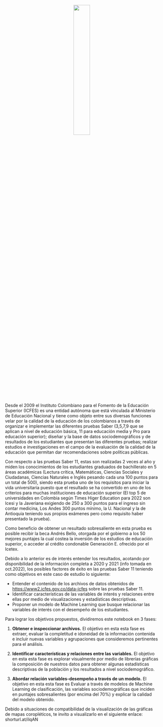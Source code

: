 <p align="center" width="100%">
    <img width="33%" src="https://github.com/JFVJ/Saber-Pro-20_21/blob/main/Im%C3%A1genes/logo-prueba-2022_saber11.png"> 
</p>

Desde el 2009 el Instituto Colombiano para el Fomento de la Educación Superior (ICFES) es una entidad autónoma que está vinculada al Ministerio de Educación Nacional y tiene como objeto entre sus diversas funciones velar por la calidad de la educación de los colombianos a través de organizar e implementar las diferentes pruebas Saber (3,5,7,9 que se aplican a nivel de educación básica, 11  para educación media y Pro para educación superior); diseñar y  la base de datos sociodemográficos y de resultados de los estudiantes que presentan las diferentes pruebas; realizar estudios e investigaciones en el campo de la evaluación de la calidad de la educación que permitan dar recomendaciones sobre políticas públicas. 

Con respecto a las pruebas Saber 11, estas son realizadas 2 veces al año y miden los conocimientos de los estudiantes graduados de bachillerato en 5 áreas académicas (Lectura crítica, Matemáticas, Ciencias Sociales y Ciudadanas, Ciencias Naturales e Inglés pesando cada una 100 puntos para un total de 500), siendo esta prueba uno de los requisitos para iniciar la vida universitaria puesto que el resultado se ha convertido en uno de los criterios para muchas instituciones de educación superior (El top 5 de universidades en Colombia según Times Higer Education para 2022 son Icesi y la Javeriana exigiendo de 250 a 300 puntos para el ingreso sin contar medicina, Los Andes 300 puntos mínimo, la U. Nacional y la de Antioquia teniendo sus propios exámenes pero como requisito haber presentado la prueba). 

Como beneficio de obtener un resultado sobresaliente en esta prueba es posible recibir la beca Andrés Bello, otorgada por el gobierno a los 50 mejores puntajes la cual costea la inversión de los estudios de educación superior, o acceder al crédito condonable Generación E. ofrecido por el Icetex.

Debido a lo anterior es de interés entender los resultados, acotando por disponibilidad de la información completa a 2020 y 2021 (info tomada en oct.2022), los posibles factores de éxito en las pruebas Saber 11 teniendo como objetivos en este caso de estudio lo siguiente:
* Entender el contenido de los archivos de datos obtenidos de https://www2.icfes.gov.co/data-icfes  sobre las pruebas Saber 11.
* Identificar características de las variables de interés y relaciones entre ellas por medio de visualizaciones y estadísticas descriptivas.
* Proponer un modelo de Machine Learning que busque relacionar las variables de interés con el desempeño de los estudiantes.

Para lograr los objetivos propuestos, dividiremos este notebook en 3 fases:

1. **Obtener e inspeccionar archivos.** El objetivo en esta esta fase es extraer, evaluar la completitud e idoneidad de la información contenida e incluir nuevas variables y agrupaciones que consideremos pertinentes para el análisis.

2. **Identificar características y relaciones entre las variables.** El objetivo en esta esta fase es explorar visualmente por medio de librerías gráficas la composición de nuestros datos para obtener algunas estadísticas descriptivas de la población y los resultados a nivel sociodemográfico. 

3. **Abordar relación variables-desempeño a través de un modelo.** El objetivo en esta esta fase es Evaluar a través de modelos de Machine Learning de clasificación,  las variables sociodemográficas que inciden en puntajes sobresalientes (por encima del 70%) y explicar la calidad del modelo obtenido.

Debido a situaciones de compatibilidad de la visualización de las gráficas de mapas coropléticos, te invito a visualizarlo en el siguiente enlace:
shorturl.at/ilqAN
